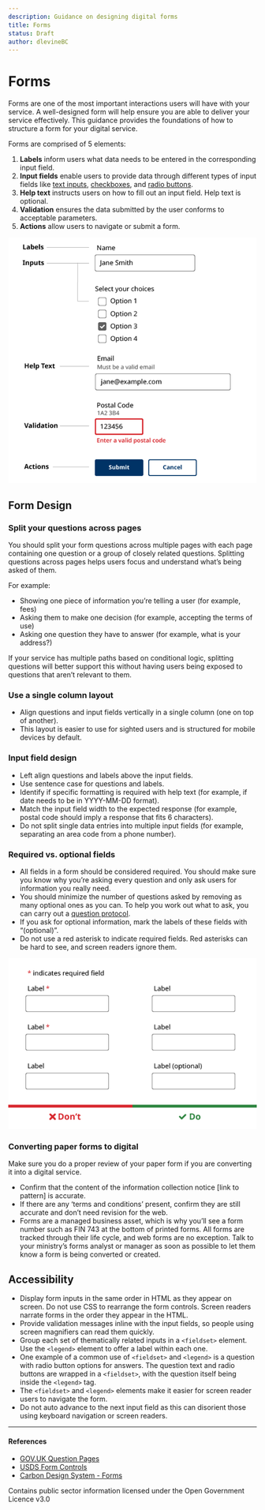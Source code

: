 ```yaml
---
description: Guidance on designing digital forms
title: Forms
status: Draft
author: dlevineBC
---
```


# Forms
Forms are one of the most important interactions users will have with your service. A well-designed form will help ensure you are able to deliver your service effectively. This guidance provides the foundations of how to structure a form for your digital service.

Forms are comprised of 5 elements:
1. **Labels** inform users what data needs to be entered in the corresponding input field.
2. **Input fields** enable users to provide data through different types of input fields like [text inputs](https://developer.gov.bc.ca/Design-System/Text-Input), [checkboxes](https://developer.gov.bc.ca/Design-System/Checkbox), and [radio buttons](https://developer.gov.bc.ca/Design-System/Radio-Button).
3. **Help text** instructs users on how to fill out an input field. Help text is optional.
4. **Validation** ensures the data submitted by the user conforms to acceptable parameters.
5. **Actions** allow users to navigate or submit a form.

![Example of form elements showing placement of labels, input fields, help text, validation, and actions](./Form-structure.png)

## Form Design

### Split your questions across pages
You should split your form questions across multiple pages with each page containing one question or a group of closely related questions. Splitting questions across pages helps users focus and understand what’s being asked of them.

For example:
* Showing one piece of information you’re telling a user (for example, fees)
* Asking them to make one decision (for example, accepting the terms of use)
* Asking one question they have to answer (for example, what is your address?)

If your service has multiple paths based on conditional logic, splitting questions will better support this without having users being exposed to questions that aren’t relevant to them.

### Use a single column layout
* Align questions and input fields vertically in a single column (one on top of another).
* This layout is easier to use for sighted users and is structured for mobile devices by default.

### Input field design
* Left align questions and labels above the input fields.
* Use sentence case for questions and labels.
* Identify if specific formatting is required with help text (for example, if date needs to be in YYYY-MM-DD format).
* Match the input field width to the expected response (for example, postal code should imply a response that fits 6 characters).
* Do not split single data entries into multiple input fields (for example, separating an area code from a phone number).

### Required vs. optional fields
* All fields in a form should be considered required. You should make sure you know why you’re asking every question and only ask users for information you really need.
* You should minimize the number of questions asked by removing as many optional ones as you can. To help you work out what to ask, you can carry out a [question protocol](https://www.uxmatters.com/mt/archives/2010/06/the-question-protocol-how-to-make-sure-every-form-field-is-necessary.php).
* If you ask for optional information, mark the labels of these fields with “(optional)”.
* Do not use a red asterisk to indicate required fields. Red asterisks can be hard to see, and screen readers ignore them.

![Two examples of form layouts. Left image shows two form fields with red asterisks indicating required fields with a caption underneath saying "Don't". Right image shows form fields with only one option indicating "optional" with a caption underneath saying "Do"](optional-example.png)

### Converting paper forms to digital
Make sure you do a proper review of your paper form if you are converting it into a digital service.
* Confirm that the content of the information collection notice [link to pattern] is accurate.
* If there are any ‘terms and conditions’ present, confirm they are still accurate and don’t need revision for the web.
* Forms are a managed business asset, which is why you’ll see a form number such as FIN 743 at the bottom of printed forms. All forms are tracked through their life cycle, and web forms are no exception. Talk to your ministry’s forms analyst or manager as soon as possible to let them know a form is being converted or created.

## Accessibility
* Display form inputs in the same order in HTML as they appear on screen. Do not use CSS to rearrange the form controls. Screen readers narrate forms in the order they appear in the HTML.
* Provide validation messages inline with the input fields, so people using screen magnifiers can read them quickly.
* Group each set of thematically related inputs in a `<fieldset>` element. Use the `<legend>` element to offer a label within each one.
* One example of a common use of `<fieldset>` and `<legend>` is a question with radio button options for answers. The question text and radio buttons are wrapped in a `<fieldset>`, with the question itself being inside the `<legend>` tag.
* The `<fieldset>` and `<legend>` elements make it easier for screen reader users to navigate the form.
* Do not auto advance to the next input field as this can disorient those using keyboard navigation or screen readers.

---
#### References
* [GOV.UK Question Pages](https://design-system.service.gov.uk/patterns/question-pages/)
* [USDS Form Controls](https://v2.designsystem.digital.gov/components/form-controls/)
* [Carbon Design System - Forms](https://www.carbondesignsystem.com/components/form/usage)

Contains public sector information licensed under the Open Government Licence v3.0
